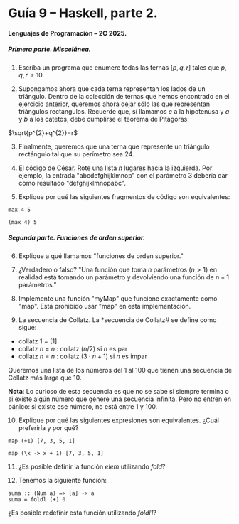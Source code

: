 # Guía 9 – Haskell, parte 2.  

#### Lenguajes de Programación – 2C 2025. 

##### Primera parte. Miscelánea. #####

1. Escriba un programa que enumere todas las ternas $`[p,q,r]`$ tales que $`p,q,r\leq10`$.

2. Supongamos ahora que cada terna representan los lados de un triángulo. Dentro de la colección de ternas que hemos encontrado en el ejercicio anterior, queremos ahora dejar sólo las que representan triángulos rectángulos. Recuerde que, si llamamos $`c`$ a la hipotenusa y $`a`$ y $`b`$ a los catetos, debe cumplirse el teorema de Pitágoras: 

$\sqrt{p^{2}+q^{2}}=r$

3. Finalmente, queremos que una terna que represente un triángulo rectángulo tal que su perímetro sea 24. 

4. El código de César. Rote una lista $`n`$ lugares hacia la izquierda. Por ejemplo, la entrada "abcdefghijklmnop" con el parámetro 3 debería dar como resultado "defghijklmnopabc".

5. Explique por qué las siguientes fragmentos de código son equivalentes: 
```
max 4 5
```
```
(max 4) 5
```

##### Segunda parte. Funciones de orden superior. #####

6. Explique a qué llamamos "funciones de orden superior."

7. ¿Verdadero o falso? "Una función que toma $`n`$ parámetros ($`n > 1`$) en realidad está tomando un parámetro y devolviendo una función de $`n-1`$ parámetros."

8. Implemente una función "myMap" que funcione exactamente como "map". Está prohibido usar "map" en esta implementación. 

9. La secuencia de Collatz. La *secuencia de Collatz# se define como sigue: 

- collatz 1 = [1]
- collatz $`n`$ = $`n`$ : collatz $`(n/2)`$ si $`n`$ es par
- collatz $`n`$ = $`n`$ : collatz $`(3\cdot n+1)`$ si $`n`$ es impar

Queremos una lista de los números del 1 al 100 que tienen una secuencia de Collatz más larga que 10. 

**Nota**: Lo curioso de esta secuencia es que no se sabe si siempre termina o si existe algún número que genere una secuencia infinita. Pero no entren en pánico: si existe ese número, no está entre 1 y 100. 

10. Explique por qué las siguientes expresiones son equivalentes. ¿Cuál preferiría y por qué?
```
map (+1) [7, 3, 5, 1]
```
```
map (\x -> x + 1) [7, 3, 5, 1]
```

11. ¿Es posible definir la función *elem* utilizando *fold*? 

12. Tenemos la siguiente función: 

```
suma :: (Num a) => [a] -> a
suma = foldl (+) 0
```

¿Es posible redefinir esta función utilizando *foldl1*?